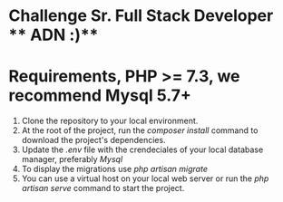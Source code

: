 # Challenge Sr. Full Stack Developer ** ADN :)**
# Requirements, PHP >= 7.3, we recommend Mysql 5.7+ 
1. Clone the repository to your local environment.
2. At the root of the project, run the *composer install* command to download the project's dependencies.
3. Update the *.env* file with the crendeciales of your local database manager, preferably *Mysql*
4. To display the migrations use *php artisan migrate*
5. You can use a virtual host on your local web server or run the *php artisan serve* command to start the project.

